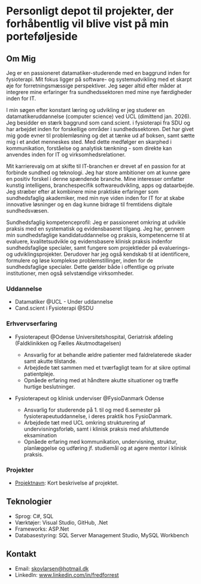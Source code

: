 # Personligt depot til projekter, der forhåbentlig vil blive vist på min porteføljeside

## Om Mig

Jeg er en passioneret datamatiker-studerende med en baggrund inden for fysioterapi. Mit fokus ligger på software- og systemudvikling med et skarpt øje for forretningsmæssige perspektiver. Jeg søger altid efter måder at integrere mine erfaringer fra sundhedssektoren med mine nye færdigheder inden for IT.

I min søgen efter konstant læring og udvikling er jeg studerer en datamatikeruddannelse (computer science) ved UCL (dimittend jan. 2026). Jeg besidder en stærk baggrund som cand.scient. i fysioterapi fra SDU og har arbejdet inden for forskellige områder i sundhedssektoren. Det har givet mig gode evner til problemløsning og det at tænke ud af boksen, samt sætte mig i et andet menneskes sted. Med dette medfølger en skarphed i kommunikation, forståelse og analytisk tænkning - som direkte kan anvendes inden for IT og virksomhedsrelationer.

Mit karrierevalg om at skifte til IT-branchen er drevet af en passion for at forbinde sundhed og teknologi. Jeg har store ambitioner om at kunne gøre en positiv forskel i denne spændende branche. Mine interesser omfatter kunstig intelligens, branchespecifik softwareudvikling, apps og dataarbejde. Jeg stræber efter at kombinere mine praktiske erfaringer som sundhedsfaglig akademiker, med min nye viden inden for IT for at skabe innovative løsninger og en dag kunne bidrage til fremtidens digitale sundhedsvæsen.

Sundhedsfaglig kompetenceprofil:
Jeg er passioneret omkring at udvikle praksis med en systematisk og evidensbaseret tilgang. Jeg har, gennem min sundhedsfaglige kandidatuddannelse og praksis, kompetencerne til at evaluere, kvalitetsudvikle og evidensbasere klinisk praksis indenfor sundhedsfaglige specialer, samt fungere som projektleder på evaluerings- og udviklingsprojekter. 
Derudover har jeg også kendskab til at identificere, formulere og løse komplekse problemstillinger, inden for de sundhedsfaglige specialer. Dette gælder både i offentlige og private institutioner, men også selvstændige virksomheder.

### Uddannelse
- Datamatiker @UCL - Under uddannelse
- Cand.scient i Fysioterapi @SDU

### Erhvervserfaring
- Fysioterapeut @Odense Universitetshospital, Geriatrisk afdeling (Faldklinikken og Fælles Akutmodtagelsen)
  - Ansvarlig for at behandle ældre patienter med faldrelaterede skader samt akutte tilstande.
  - Arbejdede tæt sammen med et tværfagligt team for at sikre optimal patientpleje.
  - Opnåede erfaring med at håndtere akutte situationer og træffe hurtige beslutninger.
 
- Fysioterapeut og klinisk underviser @FysioDanmark Odense
   - Ansvarlig for studerende på 1. til og med 6.semester på fysioterapeutuddannelse, i deres praktik hos FysioDanmark.
   - Arbejdede tæt med UCL omkring strukturering af undervisningsforløb, samt i klinisk praksis med afsluttende eksamination
   - Opnåede erfaring med kommunikation, undervisning, struktur, planlæggelse og udføring jf. studiemål og at agere mentor i klinisk praksis.

### Projekter
- [Projektnavn](link): Kort beskrivelse af projektet.

## Teknologier
- Sprog: C#, SQL
- Værktøjer: Visual Studio, GitHub, .Net
- Frameworks: ASP.Net
- Databasestyring: SQL Server Management Studio, MySQL Workbench

## Kontakt
- Email: skovlarsen@hotmail.dk
- LinkedIn: www.linkedin.com/in/fredforrest
